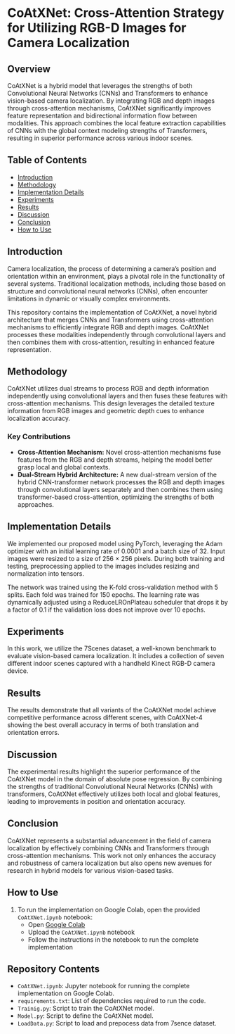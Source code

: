 # CoAtXNet: Cross-Attention Strategy for Utilizing RGB-D Images for Camera Localization

## Overview

CoAtXNet is a hybrid model that leverages the strengths of both Convolutional Neural Networks (CNNs) and Transformers to enhance vision-based camera localization. By integrating RGB and depth images through cross-attention mechanisms, CoAtXNet significantly improves feature representation and bidirectional information flow between modalities. This approach combines the local feature extraction capabilities of CNNs with the global context modeling strengths of Transformers, resulting in superior performance across various indoor scenes.

## Table of Contents
- [Introduction](#introduction)
- [Methodology](#methodology)
- [Implementation Details](#implementation-details)
- [Experiments](#experiments)
- [Results](#results)
- [Discussion](#discussion)
- [Conclusion](#conclusion)
- [How to Use](#how-to-use)

## Introduction
Camera localization, the process of determining a camera’s position and orientation within an environment, plays a pivotal role in the functionality of several systems. Traditional localization methods, including those based on structure and convolutional neural networks (CNNs), often encounter limitations in dynamic or visually complex environments.

This repository contains the implementation of CoAtXNet, a novel hybrid architecture that merges CNNs and Transformers using cross-attention mechanisms to efficiently integrate RGB and depth images. CoAtXNet processes these modalities independently through convolutional layers and then combines them with cross-attention, resulting in enhanced feature representation.

## Methodology
CoAtXNet utilizes dual streams to process RGB and depth information independently using convolutional layers and then fuses these features with cross-attention mechanisms. This design leverages the detailed texture information from RGB images and geometric depth cues to enhance localization accuracy.

### Key Contributions
- **Cross-Attention Mechanism:** Novel cross-attention mechanisms fuse features from the RGB and depth streams, helping the model better grasp local and global contexts.
- **Dual-Stream Hybrid Architecture:** A new dual-stream version of the hybrid CNN-transformer network processes the RGB and depth images through convolutional layers separately and then combines them using transformer-based cross-attention, optimizing the strengths of both approaches.

## Implementation Details
We implemented our proposed model using PyTorch, leveraging the Adam optimizer with an initial learning rate of 0.0001 and a batch size of 32. Input images were resized to a size of 256 × 256 pixels. During both training and testing, preprocessing applied to the images includes resizing and normalization into tensors.

The network was trained using the K-fold cross-validation method with 5 splits. Each fold was trained for 150 epochs. The learning rate was dynamically adjusted using a ReduceLROnPlateau scheduler that drops it by a factor of 0.1 if the validation loss does not improve over 10 epochs.

## Experiments
In this work, we utilize the 7Scenes dataset, a well-known benchmark to evaluate vision-based camera localization. It includes a collection of seven different indoor scenes captured with a handheld Kinect RGB-D camera device.

## Results
The results demonstrate that all variants of the CoAtXNet model achieve competitive performance across different scenes, with CoAtXNet-4 showing the best overall accuracy in terms of both translation and orientation errors.

## Discussion
The experimental results highlight the superior performance of the CoAtXNet model in the domain of absolute pose regression. By combining the strengths of traditional Convolutional Neural Networks (CNNs) with transformers, CoAtXNet effectively utilizes both local and global features, leading to improvements in position and orientation accuracy.

## Conclusion
CoAtXNet represents a substantial advancement in the field of camera localization by effectively combining CNNs and Transformers through cross-attention mechanisms. This work not only enhances the accuracy and robustness of camera localization but also opens new avenues for research in hybrid models for various vision-based tasks.

## How to Use


1. To run the implementation on Google Colab, open the provided `CoAtXNet.ipynb` notebook:
    - Open [Google Colab](https://colab.research.google.com/)
    - Upload the `CoAtXNet.ipynb` notebook
    - Follow the instructions in the notebook to run the complete implementation

## Repository Contents
- `CoAtXNet.ipynb`: Jupyter notebook for running the complete implementation on Google Colab.
- `requirements.txt`: List of dependencies required to run the code.
- `Trainig.py`: Script to train the CoAtXNet model.
- `Model.py`: Script to define the CoAtXNet model.
- `LoadData.py`: Script to load and prepocess data from 7sence dataset.



